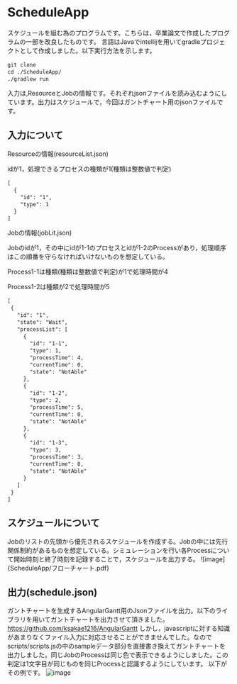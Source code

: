 # ScheduleApp
スケジュールを組む為のプログラムです。こちらは，卒業論文で作成したプログラムの一部を改良したものです。
言語はJavaでintellijを用いてgradleプロジェクトとして作成しました。以下実行方法を示します。
```
git clone
cd ./ScheduleApp/
./gradlew run
```
入力は,ResourceとJobの情報です。それぞれjsonファイルを読み込むようにしています。出力はスケジュールで，今回はガントチャート用のjsonファイルです。

## 入力について

Resourceの情報(resourceList.json)

idが1，処理できるプロセスの種類が1(種類は整数値で判定)
```
[
  {
    "id": "1",
    "type": 1
  }
]
  ```
  
 Jobの情報(jobLit.json)
 
 Jobのidが1，その中にidが1-1のプロセスとidが1-2のProcessがあり，処理順序はこの順番を守らなければいけないものを想定している。
 
 Process1-1は種類(種類は整数値で判定)が1で処理時間が4
 
 Process1-2は種類が2で処理時間が5
 
 ```
[
  {
    "id": "1",
    "state": "Wait",
    "processList": [
      {
        "id": "1-1",
        "type": 1,
        "processTime": 4,
        "currentTime": 0,
        "state": "NotAble"
      },
      {
        "id": "1-2",
        "type": 2,
        "processTime": 5,
        "currentTime": 0,
        "state": "NotAble"
      },
      {
        "id": "1-3",
        "type": 3,
        "processTime": 3,
        "currentTime": 0,
        "state": "NotAble"
      }
    ]
  }
]
```                  
## スケジュールについて
Jobのリストの先頭から優先されるスケジュールを作成する。Jobの中には先行関係制約があるものを想定している。シミュレーションを行い各Processについて開始時刻と終了時刻を記録することで，スケジュールを出力する。
 ![image]{ScheduleApp/フローチャート.pdf}
## 出力(schedule.json)
ガントチャートを生成するAngularGantt用のJsonファイルを出力。以下のライブラリを用いてガントチャートを出力させて頂きました。https://github.com/ksakae1216/AngularGantt しかし，javascriptに対する知識があまりなくファイル入力に対応させることができませんでした。なのでscripts/scripts.jsの中のsampleデータ部分を直接書き換えてガントチャートを出力しました。同じJobのProcessは同じ色で表示できるようにしました。この判定は1文字目が同じものを同じProcessと認識するようにしています。
以下がその例です。
![image](https://github.com/Yoshiaki-Harada/ScheduleApp/blob/master/ガントチャート例.png)

